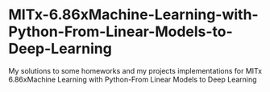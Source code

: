 # MITx-6.86xMachine-Learning-with-Python-From-Linear-Models-to-Deep-Learning
My solutions to some homeworks and my projects implementations for MITx 6.86xMachine Learning with Python-From Linear Models to Deep Learning
